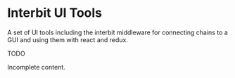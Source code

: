 # Interbit UI Tools

A set of UI tools including the interbit middleware for connecting chains to a GUI and using them with react and redux.


<div class="tips danger">
  <p><span></span>TODO</p>
  <p>Incomplete content.</p>
</div>
